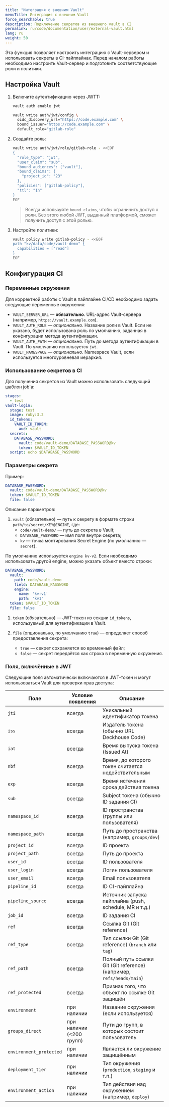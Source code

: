 ```yaml
---
title: "Интеграция с внешним Vault"
menuTitle: Интеграция с внешним Vault
force_searchable: true
description: Подключение секретов из внешнего vault в CI
permalink: ru/code/documentation/user/external-vault.html
lang: ru
weight: 50
---
```


Эта функция позволяет настроить интеграцию с Vault-сервером и использовать секреты в CI-пайплайнах. Перед началом работы необходимо настроить Vault-сервер и подготовить соответствующие роли и политики.

## Настройка Vault

1. Включите аутентификацию через JWTT:

   ```bash
   vault auth enable jwt

   vault write auth/jwt/config \
     oidc_discovery_url="https://code.example.com" \
     bound_issuer="https://code.example.com" \
     default_role="gitlab-role"
   ```

1. Создайте роль:

   ```bash
   vault write auth/jwt/role/gitlab-role - <<EOF
   {
     "role_type": "jwt",
     "user_claim": "sub",
     "bound_audiences": ["vault"],
     "bound_claims": {
       "project_id": "23"
     },
     "policies": ["gitlab-policy"],
     "ttl": "1h"
   }
   EOF
   ```

   > Всегда используйте `bound_claims`, чтобы ограничить доступ к роли. Без этого любой JWT, выданный платформой, сможет получить доступ с этой ролью.
  
1. Настройте политики:

   ```bash
   vault policy write gitlab-policy - <<EOF
   path "kv/data/code/vault-demo" {
     capabilities = ["read"]
   }
   EOF
   ```

## Конфигурация CI

### Переменные окружения

Для корректной работы с Vault в пайплайне CI/CD необходимо задать следующие переменные окружения:

- `VAULT_SERVER_URL` — **обязательно**. URL-адрес Vault-сервера (например, `https://vault.example.com`).
- `VAULT_AUTH_ROLE` — *опционально*. Название роли в Vault. Если не указано, будет использована роль по умолчанию, заданная в конфигурации метода аутентификации.
- `VAULT_AUTH_PATH` — *опционально*. Путь до метода аутентификации в Vault. По умолчанию используется `jwt`.
- `VAULT_NAMESPACE` — *опционально*. Namespace Vault, если используется многоуровневая иерархия.

### Использование секретов в CI

Для получения секретов из Vault можно использовать следующий шаблон job'а:

```yaml
stages:
  - test
vault-login:
  stage: test
  image: ruby:3.2
  id_tokens:
    VAULT_ID_TOKEN:
      aud: vault
  secrets:
    DATABASE_PASSWORD:
      vault: code/vault-demo/DATABASE_PASSWORD@kv
      token: $VAULT_ID_TOKEN
  script: echo $DATABASE_PASSWORD
```

### Параметры секрета

Пример:

```yaml
DATABASE_PASSWORD:
  vault: code/vault-demo/DATABASE_PASSWORD@kv
  token: $VAULT_ID_TOKEN
  file: false
```

Описание параметров:

1. `vault` (обязательно) — путь к секрету в формате строки `path/to/secret/KEY@ENGINE`, где:
   - `code/vault-demo/` — путь до секрета в Vault;
   - `DATABASE_PASSWORD` — имя поля внутри секрета;
   - `kv` — точка монтирования Secret Engine (по умолчанию — `secret`).

По умолчанию используется `engine kv-v2`. Если необходимо использовать другой engine, можно указать объект вместо строки:

```yaml
DATABASE_PASSWORD:
  vault: 
    path: code/vault-demo
    field: DATABASE_PASSWORD
    engine:
      name: 'kv-v1'
      path: 'kv1'
  token: $VAULT_ID_TOKEN
  file: false
```

1. `token` (обязательно) — JWT-токен из секции `id_tokens`, используемый для аутентификации в Vault.

1. `file` (опционально, по умолчанию `true`) — определяет способ предоставления секрета:
   - `true` — секрет сохраняется во временный файл;
   - `false` — секрет передаётся как строка в переменную окружения.

### Поля, включённые в JWT

Следующие поля автоматически включаются в JWT-токен и могут использоваться Vault для проверки прав доступа:

| Поле                    | Условие появления           | Описание                                                                |
|-------------------------|-----------------------------|-------------------------------------------------------------------------|
| `jti`                   | всегда                      | Уникальный идентификатор токена                                         |
| `iss`                   | всегда                      | Издатель токена (обычно URL Deckhouse Code)                            |
| `iat`                   | всегда                      | Время выпуска токена (Issued At)                                        |
| `nbf`                   | всегда                      | Время, до которого токен считается недействительным                     |
| `exp`                   | всегда                      | Время истечения срока действия токена                                   |
| `sub`                   | всегда                      | Subject токена (обычно ID задания CI)                                   |
| `namespace_id`          | всегда                      | ID пространства (группы или пользователя)                               |
| `namespace_path`        | всегда                      | Путь до пространства (например, `groups/dev`)                           |
| `project_id`            | всегда                      | ID проекта                                                               |
| `project_path`          | всегда                      | Путь до проекта                                                          |
| `user_id`               | всегда                      | ID пользователя                                                          |
| `user_login`            | всегда                      | Логин пользователя                                                       |
| `user_email`            | всегда                      | Email пользователя                                                       |
| `pipeline_id`           | всегда                      | ID CI-пайплайна                                                          |
| `pipeline_source`       | всегда                      | Источник запуска пайплайна (push, schedule, MR и т.д.)                  |
| `job_id`                | всегда                      | ID задания CI                                                            |
| `ref`                   | всегда                      | Ссылка Git (Git reference)                                       |
| `ref_type`              | всегда                      | Тип ссылки Git (Git reference) (`branch` или `tag`)                                           |
| `ref_path`              | всегда                      | Полный путь ссылки Git (Git reference) (например, `refs/heads/main`)                       |
| `ref_protected`         | всегда                      | Признак того, что объект по ссылке Git защищён |
| `environment`           | при наличии                 | Название окружения (если используется)                                  |
| `groups_direct`         | при наличии (<200 групп)    | Пути до групп, в которых состоит пользователь                           |
| `environment_protected` | при наличии                 | Является ли окружение защищённым                                        |
| `deployment_tier`       | при наличии                 | Тип окружения (`production`, `staging` и т.п.)                          |
| `environment_action`    | при наличии                 | Тип действия над окружением (например, `deploy`)                        |
